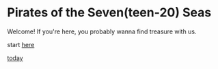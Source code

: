 
# Pirates of the Seven(teen-20) Seas

Welcome! If you're here, you probably wanna find treasure with us.

start [here]() 

[today](website/pages/index-1.html)
